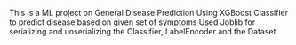 This is a ML project on General Disease Prediction
Using XGBoost Classifier to predict disease based on given set of symptoms
Used Joblib for serializing and unserializing the Classifier, LabelEncoder and the Dataset
